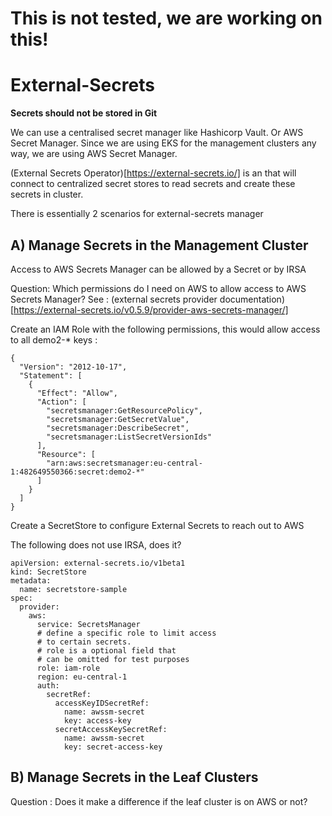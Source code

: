 # This is not tested, we are working on this!

# External-Secrets

**Secrets should not be stored in Git**

We can use a centralised secret manager like Hashicorp Vault. Or AWS Secret Manager. Since we are using EKS for the management clusters any way, we 
are using AWS Secret Manager.

(External Secrets Operator)[https://external-secrets.io/] is an that will connect to centralized secret stores to read secrets and create these secrets in cluster.

There is essentially 2 scenarios for external-secrets manager

## A) Manage Secrets in the Management Cluster

Access to AWS Secrets Manager can be allowed by a Secret or by IRSA

Question: Which permissions do I need on AWS to allow access to AWS Secrets Manager?
See : (external secrets provider documentation)[https://external-secrets.io/v0.5.9/provider-aws-secrets-manager/]

Create an IAM Role with the following permissions, this would allow access to all demo2-* keys :

```
{
  "Version": "2012-10-17",
  "Statement": [
    {
      "Effect": "Allow",
      "Action": [
        "secretsmanager:GetResourcePolicy",
        "secretsmanager:GetSecretValue",
        "secretsmanager:DescribeSecret",
        "secretsmanager:ListSecretVersionIds"
      ],
      "Resource": [
        "arn:aws:secretsmanager:eu-central-1:482649550366:secret:demo2-*"
      ]
    }
  ]
}
```

Create a SecretStore to configure External Secrets to reach out to AWS


The following does not use IRSA, does it?

```
apiVersion: external-secrets.io/v1beta1
kind: SecretStore
metadata:
  name: secretstore-sample
spec:
  provider:
    aws:
      service: SecretsManager
      # define a specific role to limit access
      # to certain secrets.
      # role is a optional field that 
      # can be omitted for test purposes
      role: iam-role
      region: eu-central-1
      auth:
        secretRef:
          accessKeyIDSecretRef:
            name: awssm-secret
            key: access-key
          secretAccessKeySecretRef:
            name: awssm-secret
            key: secret-access-key
```


## B) Manage Secrets in the Leaf Clusters

Question : Does it make a difference if the leaf cluster is on AWS or not?

